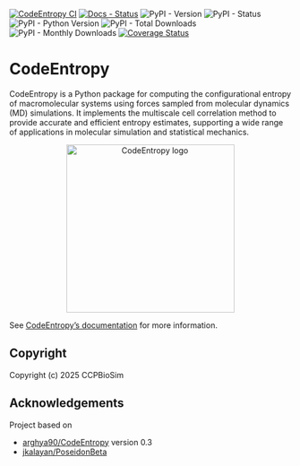 [//]: # (Badges)
[![CodeEntropy CI](https://github.com/CCPBioSim/CodeEntropy/actions/workflows/project-ci.yaml/badge.svg)](https://github.com/CCPBioSim/CodeEntropy/actions/workflows/project-ci.yaml)
[![Docs - Status](https://app.readthedocs.org/projects/codeentropy/badge/?version=latest)](https://codeentropy.readthedocs.io/en/latest/?badge=latest)
![PyPI - Version](https://img.shields.io/pypi/v/codeentropy?logo=pypi&logoColor=white)
![PyPI - Status](https://img.shields.io/pypi/status/codeentropy?logo=pypi&logoColor=white)
![PyPI - Python Version](https://img.shields.io/pypi/pyversions/CodeEntropy)
![PyPI - Total Downloads](https://img.shields.io/pepy/dt/codeentropy?logo=pypi&logoColor=white&color=blue)
![PyPI - Monthly Downloads](https://img.shields.io/pypi/dm/CodeEntropy?logo=pypi&logoColor=white&color=blue)
[![Coverage Status](https://coveralls.io/repos/github/CCPBioSim/CodeEntropy/badge.svg?branch=main)](https://coveralls.io/github/CCPBioSim/CodeEntropy?branch=main)

CodeEntropy
==============================
CodeEntropy is a Python package for computing the configurational entropy of macromolecular systems using forces sampled from molecular dynamics (MD) simulations. It implements the multiscale cell correlation method to provide accurate and efficient entropy estimates, supporting a wide range of applications in molecular simulation and statistical mechanics.

<p align="center">
<img src="docs/images/biosim-codeentropy_logo_grey.svg" alt="CodeEntropy logo" width="300"/>
</p>

See [CodeEntropy’s documentation](https://codeentropy.readthedocs.io/en/latest/) for more information.

## Copyright

Copyright (c) 2025 CCPBioSim


## Acknowledgements
 
Project based on 

- [arghya90/CodeEntropy](https://github.com/arghya90/CodeEntropy) version 0.3
- [jkalayan/PoseidonBeta](https://github.com/jkalayan/PoseidonBeta)
